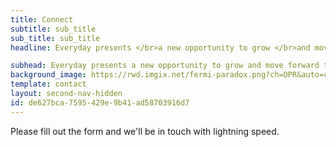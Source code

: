 ```yaml
---
title: Connect
subtitle: sub_title
sub_title: sub_title
headline: Everyday presents </br>a new opportunity to grow </br>and move forward to your success

subhead: Everyday presents a new opportunity to grow and move forward to your success
background_image: https://rwd.imgix.net/fermi-paradox.png?ch=DPR&auto=compress,enhance,format&fit=scale
template: contact
layout: second-nav-hidden
id: de627bca-7595-429e-9b41-ad58703916d7
---
```

Please fill out the form and we'll be in touch with lightning speed.
